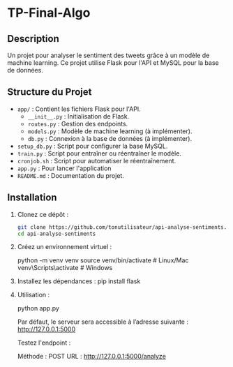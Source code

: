 # TP-Final-Algo

## Description
Un projet pour analyser le sentiment des tweets grâce à un modèle de machine learning. Ce projet utilise Flask pour l'API et MySQL pour la base de données.

## Structure du Projet
- `app/` : Contient les fichiers Flask pour l'API.
  - `__init__.py` : Initialisation de Flask.
  - `routes.py` : Gestion des endpoints.
  - `models.py` : Modèle de machine learning (à implémenter).
  - `db.py` : Connexion à la base de données (à implémenter).
- `setup_db.py` : Script pour configurer la base MySQL.
- `train.py` : Script pour entraîner ou réentraîner le modèle.
- `cronjob.sh` : Script pour automatiser le réentraînement.
- `app.py` : Pour lancer l'application
- `README.md` : Documentation du projet.

## Installation
1. Clonez ce dépôt :
   ```bash
   git clone https://github.com/tonutilisateur/api-analyse-sentiments.git
   cd api-analyse-sentiments

2. Créez un environnement virtuel :

   python -m venv venv
    source venv/bin/activate  # Linux/Mac
    venv\Scripts\activate     # Windows

3. Installez les dépendances :
    pip install flask

4. Utilisation : 

   python app.py

   Par défaut, le serveur sera accessible à l’adresse suivante :
   http://127.0.0.1:5000

   Testez l'endpoint : 

   Méthode : POST
   URL : http://127.0.0.1:5000/analyze